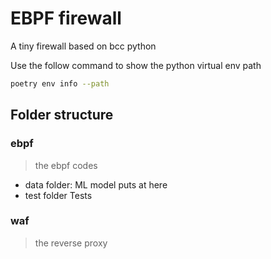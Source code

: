 # EBPF firewall

A tiny firewall based on bcc python

Use the follow command to show the python virtual env path

```bash
poetry env info --path
```

## Folder structure

### ebpf 

> the ebpf codes

- data folder: ML model puts at here
- test folder Tests

### waf

> the reverse proxy 

